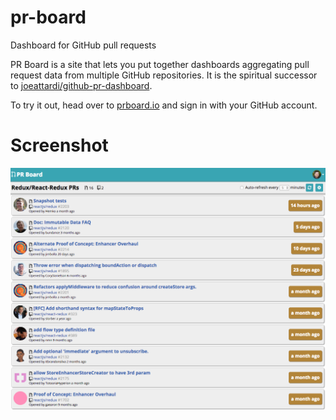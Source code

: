 # pr-board
Dashboard for GitHub pull requests

PR Board is a site that lets you put together dashboards aggregating pull request data from multiple 
GitHub repositories. It is the spiritual successor to [joeattardi/github-pr-dashboard](https://github.com/joeattardi/github-pr-dashboard).

To try it out, head over to [prboard.io](https://prboard.io) and sign in with your GitHub account.

# Screenshot
![PR Board screenshot](https://raw.githubusercontent.com/joeattardi/pr-board/master/src/images/screenshot.png)
